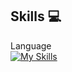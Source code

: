 ## Skills 💻

Language<br>
[![My Skills](https://skillicons.dev/icons?i=js,html,css,wasm)](https://skillicons.dev)
